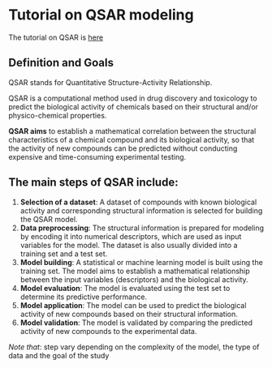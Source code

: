 # Tutorial on QSAR modeling

The tutorial on QSAR is [here](http://localhost:8889/notebooks/github/skillbox/QSAR/QSAR.ipynb)

## Definition and Goals

QSAR stands for Quantitative Structure-Activity Relationship.

QSAR is a computational method used in drug discovery and toxicology to predict the biological activity of 
chemicals based on their structural and/or physico-chemical properties.

**QSAR aims** to establish a mathematical correlation between the structural characteristics of a chemical compound 
and its biological activity, so that the activity of new compounds can be predicted without conducting expensive 
and time-consuming experimental testing.

## The main steps of QSAR include:

1. **Selection of a dataset**: A dataset of compounds with known biological activity and corresponding structural information is selected for building the QSAR model.
2. **Data preprocessing**: The structural information is prepared for modeling by encoding it into numerical descriptors, which are used as input variables for the model. The dataset is also usually divided into a training set and a test set.
3. **Model building**: A statistical or machine learning model is built using the training set. The model aims to establish a mathematical relationship between the input variables (descriptors) and the biological activity.
4. **Model evaluation**: The model is evaluated using the test set to determine its predictive performance.
5. **Model application**: The model can be used to predict the biological activity of new compounds based on their structural information.
6. **Model validation**: The model is validated by comparing the predicted activity of new compounds to the experimental data.

*Note that*: step vary depending on the complexity of the model, the type of data and the goal of the study
